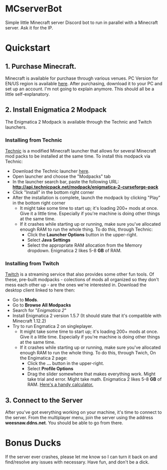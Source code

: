 # MCserverBot
Simple little Minecraft server Discord bot to run in parallel with a Minecraft server. Ask it for the IP.



# Quickstart
## 1. Purchase Minecraft. 
Minecraft is available for purchase through various venues. PC Version for EN/US region is available [here](https://minecraft.net/en-us/store/?ref=m). After purchasing, download it to your PC and set up an account. I'm not going to explain anymore. This should all be a little self-explanatory.
## 2. Install Enigmatica 2 Modpack
The Enigmatica 2 Modpack is available through the Technic and Twitch launchers.

### Installing from Technic
[Technic](https://www.technicpack.net) is a modified Minecraft launcher that allows for several Minecraft mod packs to be installed at the same time. To install this modpack via Technic:
- Download the Technic launcher [here](https://www.technicpack.net/download).
- Open launcher and choose the "Modpacks" tab
- In the launcher search bar, paste the following URL: **http://api.technicpack.net/modpack/enigmatica-2-curseforge-pack**
- Click "Install" in the bottom right corner
- After the installation is complete, launch the modpack by clicking "Play" in the bottom right corner
  - It might take some time to start up; it's loading 200+ mods at once. Give it a little time. Especially if you're machine is doing other things at the same time.
  - If it crashes while starting up or running, make sure you've allocated enough RAM to run the whole thing. To do this, through Technic:
    - Click the **Launcher Options** button in the upper-right. 
    - Select **Java Settings**
    - Select the appropriate RAM allocation from the Memory dropdown. Enigmatica 2 likes 5-8 **GB** of RAM. 


### Installing from Twitch
[Twitch](https://app.twitch.tv/download) is a streaming service that also provides some other fun tools. Of these, pre-built modpacks - colections of mods all organized so they don't mess each other up - are the ones we're interested in. Download the desktop client linked to here then: 
- Go to **Mods**.
- Go to **Browse All Modpacks**
- Search for "*Enigmatica 2*"
- Install Enigmatica 2 version 1.5.7 (It should state that it's compatible with Minecraft 1.12.2)
- Try to run Engmatica 2 on singleplayer.
  - It might take some time to start up; it's loading 200+ mods at once. Give it a little time. Especially if you're machine is doing other things at the same time.
  - If it crashes while starting up or running, make sure you've allocated enough RAM to run the whole thing. To do this, through Twich, On the Engimatica 2 page:
    - Click the **...** button in the upper-right. 
    - Select **Profile Options**
    - Drag the slider somewhere that makes everything work. Might take trial and error. Might take math. Enigmatica 2 likes 5-8 **GB** of RAM. [Here's a handy calculator.](https://www.unitconverters.net/data-storage/mb-to-gb.htm) 
             
## 3. Connect to the Server
After you've got everything working on your machine, it's time to connect to the server. From the multiplayer menu, join the server using the address **weesnaw.ddns.net**. You should be able to go from there.
    
# Bonus Ducks
If the server ever crashes, please let me know so I can turn it back on and find/resolve any issues with necessary. Have fun, and don't be a dick.
